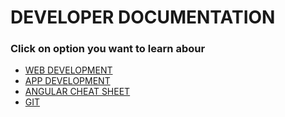 # DEVELOPER DOCUMENTATION

### Click on option you want to learn abour

- [WEB DEVELOPMENT](/web/webDev.md)
- [APP DEVELOPMENT](/app/appDev.md)
- [ANGULAR CHEAT SHEET](/web/angular_sheet.md)
- [GIT](https://www.youtube.com/watch?v=RGOj5yH7evk)
